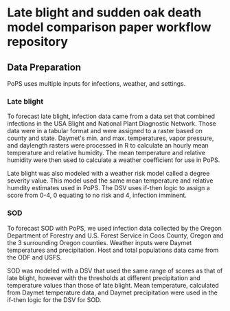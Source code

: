 # Late blight and sudden oak death model comparison paper workflow repository

## Data Preparation
PoPS uses multiple inputs for infections, weather, and settings.

### Late blight
To forecast late blight, infection data came from a data set that combined infections in the USA Blight and National Plant Diagnostic Network. Those data were in a tabular format and were assigned to a raster based on county and state. Daymet's min. and max. temperatures, vapor pressure, and daylength rasters were processed in R to calculate an hourly mean temperature and relative humidity. The mean temperature and relative humidity were then used to calculate a weather coefficient for use in PoPS.

Late blight was also modeled with a weather risk model called a degree severity value. This model used the same mean temperature and relative humdity estimates used in PoPS. The DSV uses if-then logic to assign a score from 0-4, 0 equating to no risk and 4, infection imminent. 

### SOD
To forecast SOD with PoPS, we used infection data collected by the Oregon Department of Forestry and U.S. Forest Service in Coos County, Oregon and the 3 surrounding Oregon counties. Weather inputs were Daymet temperatures and precipitation. Host and total populations data came from the ODF and USFS.

SOD was modeled with a DSV that used the same range of scores as that of late blight, however with the thresholds at different precipitation and temperature values than those of late blight. Mean temperature, calculated from Daymet temperature data, and Daymet precipitation were used in the if-then logic for the DSV for SOD.
